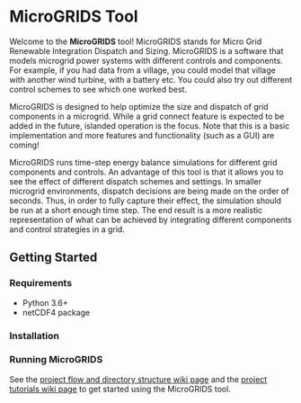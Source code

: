 # MicroGRIDS Tool 
Welcome to the **MicroGRIDS** tool! MicroGRIDS stands for Micro Grid Renewable Integration Dispatch and Sizing. MicroGRIDS is a software that models microgrid power systems with different controls and components. For example, if you had data from a village, you could model that village with another wind turbine, with a battery etc. You could also try out different control schemes to see which one worked best.

MicroGRIDS is designed to help optimize the size and dispatch of grid components in a microgrid. While a grid connect feature is expected to be added in the future, islanded operation is the focus. Note that this is a basic implementation and more features and functionality (such as a GUI) are coming!

MicroGRIDS runs time-step energy balance simulations for different grid components and controls. An advantage of this tool is that it allows you to see the effect of different dispatch schemes and settings. In smaller microgrid environments, dispatch decisions are being made on the order of seconds. Thus, in order to fully capture their effect, the simulation should be run at a short enough time step. The end result is a more realistic representation of what can be achieved by integrating different components and control strategies in a grid.

## Getting Started
### Requirements
* Python 3.6+
* netCDF4 package

### Installation

### Running MicroGRIDS
See the [project flow and directory structure wiki page](https://github.com/acep-uaf/GBSTools/wiki/Project-flow-and-directory-structure) and the [project tutorials wiki page](https://github.com/acep-uaf/GBSTools/wiki/Project-tutorials) to get started using the MicroGRIDS tool. 
